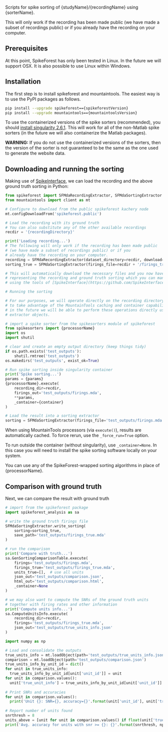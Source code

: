 Scripts for spike sorting of {studyName}/{recordingName} using {sorterName}.

This will only work if the recording has been made public (we have made a subset of recordings public) or if you already have the recording on your computer.

## Prerequisites

At this point, SpikeForest has only been tested in Linux. In the future we will support OSX. It is also possible to use Linux within Windows.

## Installation

The first step is to install spikeforest and mountaintools. The easiest way is to use
the PyPI packages as follows.

```bash
pip install --upgrade spikeforest=={spikeforestVersion}
pip install --upgrade mountaintools=={mountaintoolsVersion}
```

To use the containerized versions of the spike sorters (recommended), you should
[install singularity 2.6.1](https://www.sylabs.io/guides/2.6/user-guide/quick_start.html#quick-installation-steps).
This will work for all of the non-Matlab spike sorters (in the future we will
also containerize the Matlab packages).

**WARNING:** If you do not use the containerized versions of the sorters, then the version of the sorter is not guaranteed to be the same
as the one used to generate the website data.

## Downloading and running the sorting

Making use of [SpikeInterface](https://github.com/SpikeInterface/), we can load the recording and the above ground truth sorting in Python:

```python
from spikeforest import SFMdaRecordingExtractor, SFMdaSortingExtractor
from mountaintools import client as mt

# Configure to download from the public spikeforest kachery node
mt.configDownloadFrom('spikeforest.public')

# Load the recording with its ground truth
# You can also substitute any of the other available recordings
recdir = '{recordingDirectory}'

print('Loading recording...')
# The following will only work if the recording has been made public
# (we have made a subset of recordings public) or if you
# already have the recording on your computer.
recording = SFMdaRecordingExtractor(dataset_directory=recdir, download=True)
sorting_true = SFMdaSortingExtractor(firings_file=recdir + '/firings_true.mda')

# This will automatically download the necessary files and you now have objects
# representing the recording and ground truth sorting which you can manipulate
# using the tools of [SpikeInterface](https://github.com/SpikeInterface/).

# Running the sorting

# For our purposes, we will operate directly on the recording directory in order
# to take advantage of the MountainTools caching and container capabilities. But
# in the future we will be able to perform these operations directly using the
# extractor objects.

# import a spike sorter from the spikesorters module of spikeforest
from spikesorters import {processorName}
import os
import shutil

# clear and create an empty output directory (keep things tidy)
if os.path.exists('test_outputs'):
    shutil.rmtree('test_outputs')
os.makedirs('test_outputs', exist_ok=True)

# Run spike sorting inside singularity container
print('Spike sorting...')
params = {params}
{processorName}.execute(
    recording_dir=recdir,
    firings_out='test_outputs/firings.mda',
    **params,
    _container={container}
)

# Load the result into a sorting extractor
sorting = SFMdaSortingExtractor(firings_file='test_outputs/firings.mda')
```

When using MountainTools processors (via `execute()`), results are
automatically cached. To force rerun, use the `_force_run=True` option.

To run outside the container (without singularity), use `_container=None`. In this case you will need to install the spike sorting software locally on your system.

You can use any of the SpikeForest-wrapped
sorting algorithms in place of {processorName}.

## Comparison with ground truth

Next, we can compare the result with ground truth

```python
# import from the spikeforest package
import spikeforest_analysis as sa

# write the ground truth firings file
SFMdaSortingExtractor.write_sorting(
    sorting=sorting_true,
    save_path='test_outputs/firings_true.mda'
)

# run the comparison
print('Compare with truth...')
sa.GenSortingComparisonTable.execute(
    firings='test_outputs/firings.mda',
    firings_true='test_outputs/firings_true.mda',
    units_true=[],  # use all units
    json_out='test_outputs/comparison.json',
    html_out='test_outputs/comparison.html',
    _container=None
)

# we may also want to compute the SNRs of the ground truth units
# together with firing rates and other information
print('Compute units info...')
sa.ComputeUnitsInfo.execute(
    recording_dir=recdir,
    firings='test_outputs/firings_true.mda',
    json_out='test_outputs/true_units_info.json'
)

import numpy as np

# Load and consolidate the outputs
true_units_info = mt.loadObject(path='test_outputs/true_units_info.json')
comparison = mt.loadObject(path='test_outputs/comparison.json')
true_units_info_by_unit_id = dict()
for unit in true_units_info:
  true_units_info_by_unit_id[unit['unit_id']] = unit
for unit in comparison.values():
  unit['true_unit_info'] = true_units_info_by_unit_id[unit['unit_id']]
  
# Print SNRs and accuracies
for unit in comparison.values():
  print('Unit {}: SNR={}, accuracy={}'.format(unit['unit_id'], unit['true_unit_info']['snr'], unit['accuracy']))
  
# Report number of units found
snrthresh = 8
units_above = [unit for unit in comparison.values() if float(unit['true_unit_info']['snr'] > snrthresh)]
print('Avg. accuracy for units with snr >= {}: {}'.format(snrthresh, np.mean([float(unit['accuracy']) for unit in units_above])))

```
